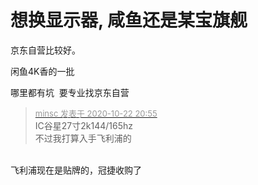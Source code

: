 # 想换显示器, 咸鱼还是某宝旗舰


京东自营比较好。

闲鱼4K香的一批

哪里都有坑&nbsp;&nbsp;要专业找京东自营<img id="aimg_vY0iz" onclick="zoom(this, this.src, 0, 0, 0)" class="zoom" src="https://cdn.jsdelivr.net/gh/hishis/forum-master/public/images/patch.gif" onmouseover="img_onmouseoverfunc(this)" onload="thumbImg(this)" border="0" alt="" />

<div class="quote"><blockquote><font size="2"><a href="https://www.hostloc.com/forum.php?mod=redirect&amp;goto=findpost&amp;pid=9337968&amp;ptid=757347" target="_blank"><font color="#999999">minsc 发表于 2020-10-22 20:55</font></a></font><br />
IC谷星27寸2k144/165hz<br />
不过我打算入手飞利浦的</blockquote></div><br />
飞利浦现在是贴牌的，冠捷收购了
